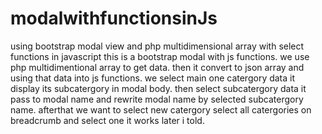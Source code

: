 # modalwithfunctionsinJs
using bootstrap modal view and php  multidimensional array with select functions in javascript 
this is a bootstrap modal with js functions.
we use php multidimentional array to get data.
then it convert to json array and using that data into js functions.
we select main one catergory data it display its subcatergory in modal body.
then select subcatergory data it pass to modal name and rewrite modal name by selected subcatergory name.
afterthat we want to select new catergory select all catergories on breadcrumb and select one it works later i told.



